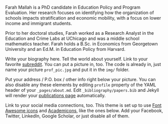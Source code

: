 Farah Mallah is a PhD candidate in Education Policy and Program Evaluation. Her research focuses on identifying how the organization of schools impacts stratification and economic mobility, with a focus on lower income and immigrant students.

Prior to her doctoral studies, Farah worked as a Research Analyst in the Education and Crime Labs at UChicago and was a middle school mathematics teacher. Farah holds a B.Sc. in Economics from Georgetown University and an Ed.M. in Education Policy from Harvard. 

Write your biography here. Tell the world about yourself. Link to your favorite [subreddit](http://reddit.com). You can put a picture in, too. The code is already in, just name your picture `prof_pic.jpg` and put it in the `img/` folder.

Put your address / P.O. box / other info right below your picture. You can also disable any these elements by editing `profile` property of the YAML header of your `_pages/about.md`. Edit `_bibliography/papers.bib` and Jekyll will render your [publications page](/al-folio/publications/) automatically.

Link to your social media connections, too. This theme is set up to use [Font Awesome icons](https://fontawesome.com/) and [Academicons](https://jpswalsh.github.io/academicons/), like the ones below. Add your Facebook, Twitter, LinkedIn, Google Scholar, or just disable all of them.
